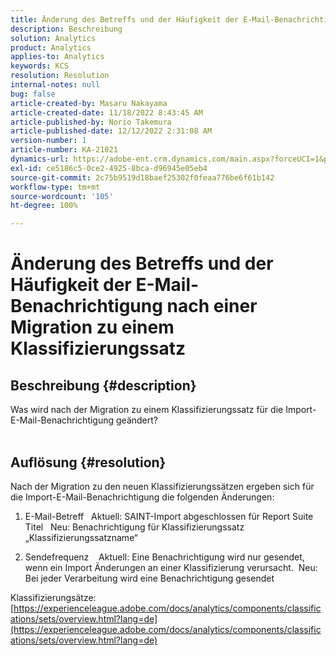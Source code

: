```yaml
---
title: Änderung des Betreffs und der Häufigkeit der E-Mail-Benachrichtigung nach einer Migration zu einem Klassifizierungssatz
description: Beschreibung
solution: Analytics
product: Analytics
applies-to: Analytics
keywords: KCS
resolution: Resolution
internal-notes: null
bug: false
article-created-by: Masaru Nakayama
article-created-date: 11/18/2022 8:43:45 AM
article-published-by: Norio Takemura
article-published-date: 12/12/2022 2:31:08 AM
version-number: 1
article-number: KA-21021
dynamics-url: https://adobe-ent.crm.dynamics.com/main.aspx?forceUCI=1&pagetype=entityrecord&etn=knowledgearticle&id=cb889f1b-1d67-ed11-9561-6045bd006239
exl-id: ce5186c5-0ce2-4925-8bca-d96945e05eb4
source-git-commit: 2c75b9519d18baef25302f0feaa776be6f61b142
workflow-type: tm+mt
source-wordcount: '105'
ht-degree: 100%

---
```


# Änderung des Betreffs und der Häufigkeit der E-Mail-Benachrichtigung nach einer Migration zu einem Klassifizierungssatz

## Beschreibung {#description}

Was wird nach der Migration zu einem Klassifizierungssatz für die Import-E-Mail-Benachrichtigung geändert?
<br> 

## Auflösung {#resolution}


Nach der Migration zu den neuen Klassifizierungssätzen ergeben sich für die Import-E-Mail-Benachrichtigung die folgenden Änderungen:



1. E-Mail-Betreff
  Aktuell: SAINT-Import abgeschlossen für Report Suite Titel
  Neu: Benachrichtigung für Klassifizierungssatz „Klassifizierungssatzname“

2. Sendefrequenz
   Aktuell: Eine Benachrichtigung wird nur gesendet, wenn ein Import Änderungen an einer Klassifizierung verursacht.
 Neu: Bei jeder Verarbeitung wird eine Benachrichtigung gesendet

Klassifizierungsätze:
[https://experienceleague.adobe.com/docs/analytics/components/classifications/sets/overview.html?lang=de](https://experienceleague.adobe.com/docs/analytics/components/classifications/sets/overview.html?lang=de)
